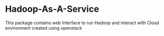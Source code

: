 # Hadoop-As-A-Service
This package contains web Interface to run Hadoop and  interact with Cloud environment created using openstack
